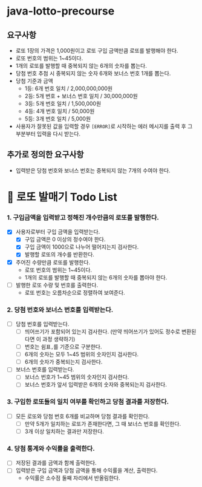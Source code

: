 # java-lotto-precourse

## 요구사항
- 로또 1장의 가격은 1,000원이고 로또 구입 금액만큼 로또를 발행해야 한다.
- 로또 번호의 범위는 1~45이다.
- 1개의 로또를 발행할 때 중복되지 않는 6개의 숫자를 뽑는다.
- 당첨 번호 추첨 시 중복되지 않는 숫자 6개와 보너스 번호 1개를 뽑는다.
- 당첨 기준과 금액
    - 1등: 6개 번호 일치 / 2,000,000,000원
    - 2등: 5개 번호 + 보너스 번호 일치 / 30,000,000원
    - 3등: 5개 번호 일치 / 1,500,000원
    - 4등: 4개 번호 일치 / 50,000원
    - 5등: 3개 번호 일치 / 5,000원
- 사용자가 잘못된 값을 입력할 경우 `[ERROR]`로 시작하는 에러 메시지를 출력 후 그 부분부터 입력을 다시 받는다.


## 추가로 정의한 요구사항

- 입력받은 당첨 번호와 보너스 번호는 중복되지 않는 7개의 수여야 한다.

# 💸 로또 발매기 Todo List

### 1. 구입금액을 입력받고 정해진 개수만큼의 로또를 발행한다.

- [x] 사용자로부터 구입 금액을 입력받는다.
  - [x] 구입 금액은 0 이상의 정수여야 한다.
  - [x] 구입 금액이 1000으로 나누어 떨어지는지 검사한다.
  - [x] 발행할 로또의 개수를 반환한다.
- [x] 주어진 수량만큼 로또를 발행한다.
    - 로또 번호의 범위는 1~45이다.
    - 1개의 로또를 발행할 때 중복되지 않는 6개의 숫자를 뽑아야 한다.
- [ ] 발행한 로또 수량 및 번호를 출력한다.
    - 로또 번호는 오름차순으로 정렬하여 보여준다.

### 2. 당첨 번호와 보너스 번호를 입력받는다.

- [ ] 당첨 번호를 입력받는다.
    - [ ] 띄어쓰기가 포함되어 있는지 검사한다. (만약 띄어쓰기가 있어도 정수로 변환된다면 이 과정 생략하기)
    - [ ] 번호는 쉼표`,`를 기준으로 구분한다.
    - [ ] 6개의 숫자는 모두 1~45 범위의 숫자인지 검사한다.
    - [ ] 6개의 숫자가 중복되는지 검사한다.
- [ ] 보너스 번호를 입력받는다.
    - [ ] 보너스 번호가 1~45 범위의 숫자인지 검사한다.
    - [ ] 보너스 번호가 앞서 입력받은 6개의 숫자와 중복되는지 검사한다.

### 3. 구입한 로또들의 일치 여부를 확인하고 당첨 결과를 저장한다.

- [ ] 모든 로또와 당첨 번호 6개를 비교하며 당첨 결과를 확인한다.
    - [ ] 만약 5개가 일치하는 로또가 존재한다면, 그 때 보너스 번호를 확인한다.
    - [ ] 3개 이상 일치하는 결과만 저장한다.

### 4. 당첨 통계와 수익률을 출력한다.

- [ ] 저장된 결과를 금액과 함께 출력한다.
- [ ] 입력받은 구입 금액과 당첨 금액을 통해 수익률을 계산, 출력한다.
  - 수익률은 소수점 둘째 자리에서 반올림한다.